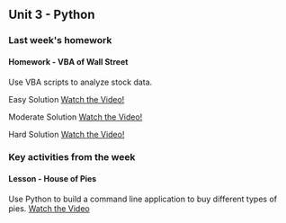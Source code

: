 ## Unit 3 - Python

### Last week's homework

#### Homework - VBA of Wall Street
Use VBA scripts to analyze stock data. 

Easy Solution
[Watch the Video!](https://youtu.be/iZ_FJ4W-RmI)

Moderate Solution
[Watch the Video!](https://youtu.be/ZInAsziSb8o)

Hard Solution
[Watch the Video!](https://youtu.be/V-Q68MHz2XY)

### Key activities from the week

#### Lesson - House of Pies

Use Python to build a command line application to buy different types of pies.
[Watch the Video](https://youtu.be/rlR0Djt1tow)